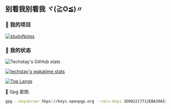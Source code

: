 ## 别看我别看我 ヾ(≧O≦)〃

### 📖 我的项目

[![studyNotes](https://github-readme-stats.vercel.app/api/pin/?username=techstay&repo=studyNotes)](https://github.com/techstay/studyNotes)

### 🎨 我的状态

![Techstay's GitHub stats](https://github-readme-stats.vercel.app/api?username=techstay&show_icons=true)

[![techstay's wakatime stats](https://github-readme-stats.vercel.app/api/wakatime?username=techstay)](https://github.com/techstay)

[![Top Langs](https://github-readme-stats.vercel.app/api/top-langs/?username=techstay&hide=javascript,html&show_icons=true&layout=compact)](https://github.com/anuraghazra/github-readme-stats)

🔑 Gpg 密钥.

```sh
gpg --keyserver hkps://keys.openpgp.org --recv-keys 3E002217712EBA30A53D485F7CDDF9CBDDF9BF2E
```

